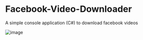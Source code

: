 # Facebook-Video-Downloader
A simple console application (C#) to download facebook videos

![image](https://user-images.githubusercontent.com/51132386/145489586-05dc06d3-ca09-456a-9139-b580b2c73754.png)
